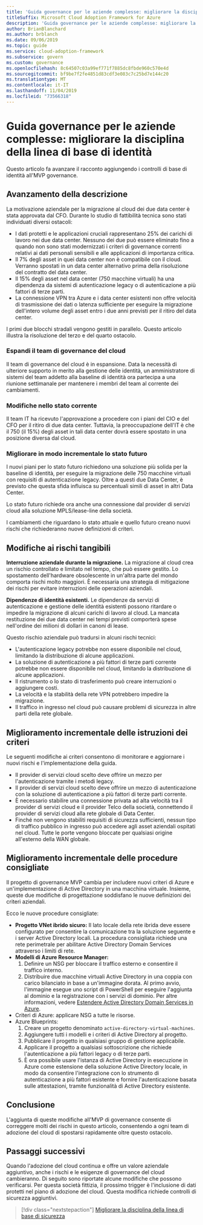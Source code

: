```yaml
---
title: 'Guida governance per le aziende complesse: migliorare la disciplina della linea di base di identità'
titleSuffix: Microsoft Cloud Adoption Framework for Azure
description: 'Guida governance per le aziende complesse: migliorare la disciplina della linea di base di identità'
author: BrianBlanchard
ms.author: brblanch
ms.date: 09/06/2019
ms.topic: guide
ms.service: cloud-adoption-framework
ms.subservice: govern
ms.custom: governance
ms.openlocfilehash: 8c64507c03a99ef771f7885dc8fbde960c570e4d
ms.sourcegitcommit: bf9be7f2fe4851d83cdf3e083c7c25bd7e144c20
ms.translationtype: MT
ms.contentlocale: it-IT
ms.lasthandoff: 11/04/2019
ms.locfileid: "73566318"
---
```

# <a name="governance-guide-for-complex-enterprises-improve-the-identity-baseline-discipline"></a>Guida governance per le aziende complesse: migliorare la disciplina della linea di base di identità

Questo articolo fa avanzare il racconto aggiungendo i controlli di base di identità all'MVP governance.

## <a name="advancing-the-narrative"></a>Avanzamento della descrizione

La motivazione aziendale per la migrazione al cloud dei due data center è stata approvata dal CFO. Durante lo studio di fattibilità tecnica sono stati individuati diversi ostacoli:

- I dati protetti e le applicazioni cruciali rappresentano 25% dei carichi di lavoro nei due data center. Nessuno dei due può essere eliminato fino a quando non sono stati modernizzati i criteri di governance correnti relativi ai dati personali sensibili e alle applicazioni di importanza critica.
- Il 7% degli asset in quei data center non è compatibile con il cloud. Verranno spostati in un data center alternativo prima della risoluzione del contratto del data center.
- Il 15% degli asset nel data center (750 macchine virtuali) ha una dipendenza da sistemi di autenticazione legacy o di autenticazione a più fattori di terze parti.
- La connessione VPN tra Azure e i data center esistenti non offre velocità di trasmissione dei dati o latenza sufficiente per eseguire la migrazione dell'intero volume degli asset entro i due anni previsti per il ritiro del data center.

I primi due blocchi stradali vengono gestiti in parallelo. Questo articolo illustra la risoluzione del terzo e del quarto ostacolo.

### <a name="expand-the-cloud-governance-team"></a>Espandi il team di governance del cloud

Il team di governance del cloud è in espansione. Data la necessità di ulteriore supporto in merito alla gestione delle identità, un amministratore di sistemi del team addetto alla baseline di identità ora partecipa a una riunione settimanale per mantenere i membri del team al corrente dei cambiamenti.

### <a name="changes-in-the-current-state"></a>Modifiche nello stato corrente

Il team IT ha ricevuto l'approvazione a procedere con i piani del CIO e del CFO per il ritiro di due data center. Tuttavia, la preoccupazione dell'IT è che il 750 (il 15%) degli asset in tali data center dovrà essere spostato in una posizione diversa dal cloud.

### <a name="incrementally-improve-the-future-state"></a>Migliorare in modo incrementale lo stato futuro

I nuovi piani per lo stato futuro richiedono una soluzione più solida per la baseline di identità, per eseguire la migrazione delle 750 macchine virtuali con requisiti di autenticazione legacy. Oltre a questi due Data Center, è previsto che questa sfida influisca su percentuali simili di asset in altri Data Center.

Lo stato futuro richiede ora anche una connessione dal provider di servizi cloud alla soluzione MPLS/lease-line della società.

I cambiamenti che riguardano lo stato attuale e quello futuro creano nuovi rischi che richiederanno nuove definizioni di criteri.

## <a name="changes-in-tangible-risks"></a>Modifiche ai rischi tangibili

**Interruzione aziendale durante la migrazione.** La migrazione al cloud crea un rischio controllato e limitato nel tempo, che può essere gestito. Lo spostamento dell'hardware obsolescente in un'altra parte del mondo comporta rischi molto maggiori. È necessaria una strategia di mitigazione dei rischi per evitare interruzioni delle operazioni aziendali.

**Dipendenze di identità esistenti.** Le dipendenze da servizi di autenticazione e gestione delle identità esistenti possono ritardare o impedire la migrazione di alcuni carichi di lavoro al cloud. La mancata restituzione dei due data center nei tempi previsti comporterà spese nell'ordine dei milioni di dollari in canoni di lease.

Questo rischio aziendale può tradursi in alcuni rischi tecnici:

- L'autenticazione legacy potrebbe non essere disponibile nel cloud, limitando la distribuzione di alcune applicazioni.
- La soluzione di autenticazione a più fattori di terze parti corrente potrebbe non essere disponibile nel cloud, limitando la distribuzione di alcune applicazioni.
- Il ristrumento o lo stato di trasferimento può creare interruzioni o aggiungere costi.
- La velocità e la stabilità della rete VPN potrebbero impedire la migrazione.
- Il traffico in ingresso nel cloud può causare problemi di sicurezza in altre parti della rete globale.

## <a name="incremental-improvement-of-the-policy-statements"></a>Miglioramento incrementale delle istruzioni dei criteri

Le seguenti modifiche ai criteri consentono di monitorare e aggiornare i nuovi rischi e l'implementazione della guida.

- Il provider di servizi cloud scelto deve offrire un mezzo per l'autenticazione tramite i metodi legacy.
- Il provider di servizi cloud scelto deve offrire un mezzo di autenticazione con la soluzione di autenticazione a più fattori di terze parti corrente.
- È necessario stabilire una connessione privata ad alta velocità tra il provider di servizi cloud e il provider Telco della società, connettendo il provider di servizi cloud alla rete globale di Data Center.
- Finché non vengono stabiliti requisiti di sicurezza sufficienti, nessun tipo di traffico pubblico in ingresso può accedere agli asset aziendali ospitati nel cloud. Tutte le porte vengono bloccate per qualsiasi origine all'esterno della WAN globale.

## <a name="incremental-improvement-of-the-best-practices"></a>Miglioramento incrementale delle procedure consigliate

Il progetto di governance MVP cambia per includere nuovi criteri di Azure e un'implementazione di Active Directory in una macchina virtuale. Insieme, queste due modifiche di progettazione soddisfano le nuove definizioni dei criteri aziendali.

Ecco le nuove procedure consigliate:

- **Progetto VNet ibrido sicuro:** Il lato locale della rete ibrida deve essere configurato per consentire la comunicazione tra la soluzione seguente e i server Active Directory locali. La procedura consigliata richiede una rete perimetrale per abilitare Active Directory Domain Services attraverso i limiti di rete.
- **Modelli di Azure Resource Manager:**
    1. Definire un NSG per bloccare il traffico esterno e consentire il traffico interno.
    2. Distribuire due macchine virtuali Active Directory in una coppia con carico bilanciato in base a un'immagine dorata. Al primo avvio, l'immagine esegue uno script di PowerShell per eseguire l'aggiunta al dominio e la registrazione con i servizi di dominio. Per altre informazioni, vedere [Estendere Active Directory Domain Services in Azure](https://docs.microsoft.com/azure/architecture/reference-architectures/identity/adds-extend-domain).
- Criteri di Azure: applicare NSG a tutte le risorse.
- Azure Blueprints:
    1. Creare un progetto denominato `active-directory-virtual-machines`.
    2. Aggiungere tutti i modelli e i criteri di Active Directory al progetto.
    3. Pubblicare il progetto in qualsiasi gruppo di gestione applicabile.
    4. Applicare il progetto a qualsiasi sottoscrizione che richiede l'autenticazione a più fattori legacy o di terze parti.
    5. È ora possibile usare l'istanza di Active Directory in esecuzione in Azure come estensione della soluzione Active Directory locale, in modo da consentire l'integrazione con lo strumento di autenticazione a più fattori esistente e fornire l'autenticazione basata sulle attestazioni, tramite funzionalità di Active Directory esistente.

## <a name="conclusion"></a>Conclusione

L'aggiunta di queste modifiche all'MVP di governance consente di correggere molti dei rischi in questo articolo, consentendo a ogni team di adozione del cloud di spostarsi rapidamente oltre questo ostacolo.

## <a name="next-steps"></a>Passaggi successivi

Quando l'adozione del cloud continua e offre un valore aziendale aggiuntivo, anche i rischi e le esigenze di governance del cloud cambieranno. Di seguito sono riportate alcune modifiche che possono verificarsi. Per questa società fittizia, il prossimo trigger è l'inclusione di dati protetti nel piano di adozione del cloud. Questa modifica richiede controlli di sicurezza aggiuntivi.

> [!div class="nextstepaction"]
> [Migliorare la disciplina della linea di base di sicurezza](./security-baseline-improvement.md)
